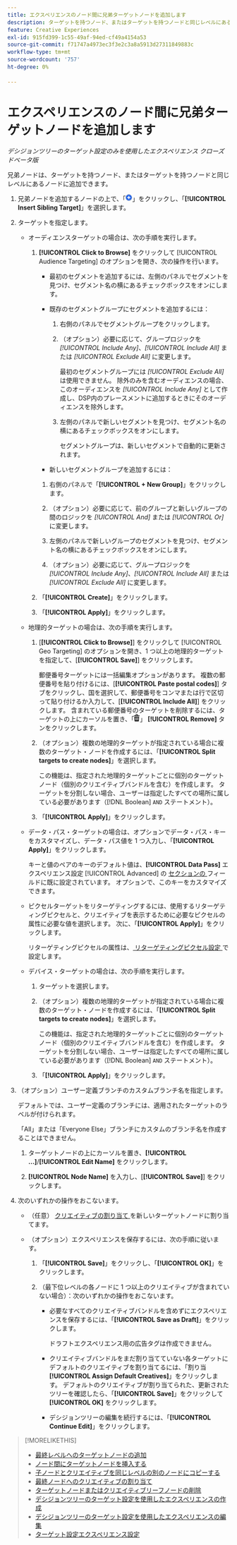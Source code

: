 ```yaml
---
title: エクスペリエンスのノード間に兄弟ターゲットノードを追加します
description: ターゲットを持つノード、またはターゲットを持つノードと同じレベルにあるノードに兄弟ノードを追加する方法を説明します。
feature: Creative Experiences
exl-id: 915fd399-1c55-49af-94ed-cf49a4154a53
source-git-commit: f71747a4973ec3f3e2c3a8a5913d27311849883c
workflow-type: tm+mt
source-wordcount: '757'
ht-degree: 0%

---
```


# エクスペリエンスのノード間に兄弟ターゲットノードを追加します

*デシジョンツリーのターゲット設定のみを使用したエクスペリエンス*
*クローズドベータ版*

兄弟ノードは、ターゲットを持つノード、またはターゲットを持つノードと同じレベルにあるノードに追加できます。

<!-- 1. Open the decision tree:


In a new experience


In an existing experience,
 -->

1. 兄弟ノードを追加するノードの上で、「![ 追加 ](/help/creative/assets/add.png " 追加 ")」をクリックし、「**[!UICONTROL Insert Sibling Target]**」を選択します。

1. ターゲットを指定します。

   * オーディエンスターゲットの場合は、次の手順を実行します。

      1. **[!UICONTROL Click to Browse]** をクリックして [!UICONTROL Audience Targeting] のオプションを開き、次の操作を行います。

         * 最初のセグメントを追加するには、左側のパネルでセグメントを見つけ、セグメント名の横にあるチェックボックスをオンにします。

         * 既存のセグメントグループにセグメントを追加するには：

            1. 右側のパネルでセグメントグループをクリックします。

            1. （オプション）必要に応じて、グループロジックを *[!UICONTROL Include Any]*、*[!UICONTROL Include All]* または *[!UICONTROL Exclude All]* に変更します。

               最初のセグメントグループには *[!UICONTROL Exclude All]* は使用できません。 除外のみを含むオーディエンスの場合、このオーディエンスを *[!UICONTROL Include Any]* として作成し、DSP内のプレースメントに追加するときにそのオーディエンスを除外します。

            1. 左側のパネルで新しいセグメントを見つけ、セグメント名の横にあるチェックボックスをオンにします。

               セグメントグループは、新しいセグメントで自動的に更新されます。

         * 新しいセグメントグループを追加するには：

         1. 右側のパネルで「**[!UICONTROL + New Group]**」をクリックします。

         1. （オプション）必要に応じて、前のグループと新しいグループの間のロジックを *[!UICONTROL And]* または *[!UICONTROL Or]* に変更します。

         1. 左側のパネルで新しいグループのセグメントを見つけ、セグメント名の横にあるチェックボックスをオンにします。

         1. （オプション）必要に応じて、グループロジックを *[!UICONTROL Include Any]*、*[!UICONTROL Include All]* または *[!UICONTROL Exclude All]* に変更します。

      1. 「**[!UICONTROL Create]**」をクリックします。

      1. 「**[!UICONTROL Apply]**」をクリックします。

   * 地理的ターゲットの場合は、次の手順を実行します。

      1. [**[!UICONTROL Click to Browse]**] をクリックして [!UICONTROL Geo Targeting] のオプションを開き、1 つ以上の地理的ターゲットを指定して、[**[!UICONTROL Save]**] をクリックします。

         郵便番号ターゲットには一括編集オプションがあります。 複数の郵便番号を貼り付けるには、[**[!UICONTROL Paste postal codes]**] タブをクリックし、国を選択して、郵便番号をコンマまたは行で区切って貼り付けるか入力して、[**[!UICONTROL Include All]**] をクリックします。 含まれている郵便番号のターゲットを削除するには、ターゲットの上にカーソルを置き、「![ 削除 ](/help/creative/assets/delete.png " 削除 ")」 **[!UICONTROL Remove]** タンをクリックします。

      1. （オプション）複数の地理的ターゲットが指定されている場合に複数のターゲット・ノードを作成するには、「**[!UICONTROL Split targets to create nodes]**」を選択します。

         この機能は、指定された地理的ターゲットごとに個別のターゲットノード（個別のクリエイティブバンドルを含む）を作成します。 ターゲットを分割しない場合、ユーザーは指定したすべての場所に属している必要があります（[!DNL Boolean] `AND` ステートメント）。

      1. 「**[!UICONTROL Apply]**」をクリックします。

   * データ・パス・ターゲットの場合は、オプションでデータ・パス・キーをカスタマイズし、データ・パス値を 1 つ入力し、「**[!UICONTROL Apply]**」をクリックします。

     キーと値のペアのキーのデフォルト値は、**[!UICONTROL Data Pass]** エクスペリエンス設定 [!UICONTROL Advanced] の [ セクションの ](experience-settings-targeting.md) フィールドに既に設定されています。 オプションで、このキーをカスタマイズできます。

   * ピクセルターゲットをリターゲティングするには、使用するリターゲティングピクセルと、クリエイティブを表示するために必要なピクセルの属性に必要な値を選択します。 次に、「**[!UICONTROL Apply]**」をクリックします。

     リターゲティングピクセルの属性は、[ リターゲティングピクセル設定 ](/help/creative/pixels/retargeting-pixel-manage.md) で設定します。

   * デバイス・ターゲットの場合は、次の手順を実行します。

      1. ターゲットを選択します。

      1. （オプション）複数の地理的ターゲットが指定されている場合に複数のターゲット・ノードを作成するには、「**[!UICONTROL Split targets to create nodes]**」を選択します。

         この機能は、指定された地理的ターゲットごとに個別のターゲットノード（個別のクリエイティブバンドルを含む）を作成します。 ターゲットを分割しない場合、ユーザーは指定したすべての場所に属している必要があります（[!DNL Boolean] `AND` ステートメント）。

      1. 「**[!UICONTROL Apply]**」をクリックします。

1. （オプション）ユーザー定義ブランチのカスタムブランチ名を指定します。

   デフォルトでは、ユーザー定義のブランチには、適用されたターゲットのラベルが付けられます。

   「All」または「Everyone Else」ブランチにカスタムのブランチ名を作成することはできません。

   1. ターゲットノードの上にカーソルを置き、**[!UICONTROL ...]**/**[!UICONTROL Edit Name]** をクリックします。

   1. **[!UICONTROL Node Name]** を入力し、[**[!UICONTROL Save]**] をクリックします。

1. 次のいずれかの操作をおこないます。

   * （任意） [ クリエイティブの割り当て ](experience-assign-creative-bundles.md) を新しいターゲットノードに割り当てます。

   * （オプション）エクスペリエンスを保存するには、次の手順に従います。

      1. 「**[!UICONTROL Save]**」をクリックし、「**[!UICONTROL OK]**」をクリックします。

      1. （最下位レベルの各ノードに 1 つ以上のクリエイティブが含まれていない場合）：次のいずれかの操作をおこないます。

         * 必要なすべてのクリエイティブバンドルを含めずにエクスペリエンスを保存するには、「**[!UICONTROL Save as Draft]**」をクリックします。

           ドラフトエクスペリエンス用の広告タグは作成できません。

         * クリエイティブバンドルをまだ割り当てていない各ターゲットにデフォルトのクリエイティブを割り当てるには、「割り当 **[!UICONTROL Assign Default Creatives]**」をクリックします。 デフォルトのクリエイティブが割り当てられた、更新されたツリーを確認したら、「**[!UICONTROL Save]**」をクリックして **[!UICONTROL OK]** をクリックします。

         * デシジョンツリーの編集を続行するには、「**[!UICONTROL Continue Edit]**」をクリックします。

>[!MORELIKETHIS]
>
>* [ 最終レベルへのターゲットノードの追加 ](experience-target-node-add-final.md)
>* [ ノード間にターゲットノードを挿入する ](experience-target-node-add-inner.md)
>* [ 子ノードとクリエイティブを同じレベルの別のノードにコピーする ](experience-target-node-copy.md)
>* [ 最終ノードへのクリエイティブの割り当て ](experience-assign-creative-bundles.md)
>* [ ターゲットノードまたはクリエイティブリーフノードの削除 ](/help/creative/experiences/experience-target-node-delete.md)
>* [ デシジョンツリーのターゲット設定を使用したエクスペリエンスの作成 ](experience-create-targeting.md)
>* [ デシジョンツリーのターゲット設定を使用したエクスペリエンスの編集 ](experience-edit-targeting.md)
>* [ ターゲット設定エクスペリエンス設定 ](experience-settings-targeting.md)
